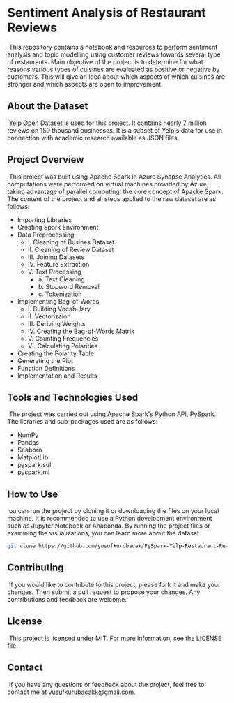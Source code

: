 # Sentiment Analysis of Restaurant Reviews

&nbsp;This repository contains a notebook and resources to perform sentiment analysis and topic modelling using customer reviews towards several type of restaurants. Main objective of the project is to determine for what reasons various types of cuisines are evaluated as positive or negative by customers. This will give an idea about which aspects of which cuisines are stronger and which aspects are open to improvement.

## About the Dataset

&nbsp;[Yelp Open Dataset](https://www.yelp.com/dataset) is used for this project. It contains nearly 7 million reviews on 150 thousand businesses. It is a subset of Yelp's data for use in connection with academic research available as JSON files. 


## Project Overview
&nbsp;This project was built using Apache Spark in Azure Synapse Analytics. All computations were performed on virtual machines provided by Azure, taking advantage of parallel computing, the core concept of Apacke Spark. The content of the project and all steps applied to the raw dataset are as follows:
- Importing Libraries
- Creating Spark Environment
- Data Preprocessing
    - I.  Cleaning of Busines Dataset
    - II. Cleaning of Review Dataset
    - III. Joining Datasets
    - IV. Feature Extraction
    - V. Text Processing
        - a. Text Cleaning
        - b. Stopword Removal
        - c. Tokenization
- Implementing Bag-of-Words
    - I. Building Vocabulary
    - II. Vectorizaion
    - III. Deriving Weights
    - IV. Creating the Bag-of-Words Matrix
    - V. Counting Frequencies
    - VI. Calculating Polarities
- Creating the Polarity Table
- Generating the Plot
- Function Definitions
- Implementation and Results
 

## Tools and Technologies Used
&nbsp;The project was carried out using Apache Spark's Python API, PySpark. The libraries and sub-packages used are as follows:

- NumPy
- Pandas
- Seaborn
- MatplotLib
- pyspark.sql
- pyspark.ml


## How to Use
&nbsp;ou can run the project by cloning it or downloading the files on your local machine. It is recommended to use a Python development environment such as Jupyter Notebook or Anaconda. By running the project files or examining the visualizations, you can learn more about the dataset.

```bash
git clone https://github.com/yusufkurubacak/PySpark-Yelp-Restaurant-Reviews-Sentiment-Analysis.git
```

## Contributing
&nbsp;If you would like to contribute to this project, please fork it and make your changes. Then submit a pull request to propose your changes. Any contributions and feedback are welcome.

## License
&nbsp;This project is licensed under MIT. For more information, see the LICENSE file.

## Contact
&nbsp;If you have any questions or feedback about the project, feel free to contact me at yusufkurubacakk@gmail.com.
